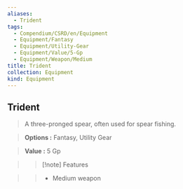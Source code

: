 ```yaml
---
aliases:
  - Trident
tags:
  - Compendium/CSRD/en/Equipment
  - Equipment/Fantasy
  - Equipment/Utility-Gear
  - Equipment/Value/5-Gp
  - Equipment/Weapon/Medium
title: Trident
collection: Equipment
kind: Equipment
---
```

## Trident    
    
>A three-pronged spear, often used for spear fishing.    
> **Options :** Fantasy, Utility Gear    
> **Value :** 5 Gp    
>>[!note] Features    
>> - Medium weapon
